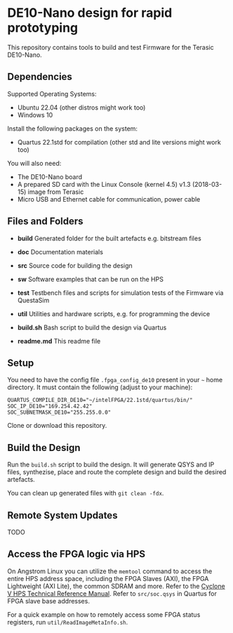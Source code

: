 # DE10-Nano design for rapid prototyping

This repository contains tools to build and test Firmware for the Terasic DE10-Nano.

## Dependencies

Supported Operating Systems:

- Ubuntu 22.04 (other distros might work too)
- Windows 10

Install the following packages on the system:

- Quartus 22.1std for compilation (other std and lite versions might work too)

You will also need:

- The DE10-Nano board
- A prepared SD card with the Linux Console (kernel 4.5) v1.3 (2018-03-15) image from Terasic
- Micro USB and Ethernet cable for communication, power cable

## Files and Folders

- **build**
  Generated folder for the built artefacts e.g. bitstream files

- **doc**
  Documentation materials

- **src**
  Source code for building the design

- **sw**
  Software examples that can be run on the HPS

- **test**
  Testbench files and scripts for simulation tests of the Firmware via QuestaSim

- **util**
  Utilities and hardware scripts, e.g. for programming the device

- **build.sh**
  Bash script to build the design via Quartus

- **readme.md**
  This readme file

## Setup

You need to have the config file `.fpga_config_de10` present in your `~` home directory. It must contain the following (adjust to your machine):

```
QUARTUS_COMPILE_DIR_DE10="~/intelFPGA/22.1std/quartus/bin/"
SOC_IP_DE10="169.254.42.42"
SOC_SUBNETMASK_DE10="255.255.0.0"
```

Clone or download this repository.

## Build the Design

Run the `build.sh` script to build the design. It will generate QSYS and IP files, synthezise, place and route the complete design and build the desired artefacts.

You can clean up generated files with `git clean -fdx`.

## Remote System Updates

TODO

## Access the FPGA logic via HPS

On Angstrom Linux you can utilize the `memtool` command to access the entire HPS address space, including the FPGA Slaves (AXI), the FPGA Lightweight (AXI Lite), the common SDRAM and more.
Refer to the [Cyclone V HPS Technical Reference Manual](https://www.intel.com/content/www/us/en/docs/programmable/683126/21-2/hard-processor-system-technical-reference.html). Refer to `src/soc.qsys` in Quartus for FPGA slave base addresses.

For a quick example on how to remotely access some FPGA status registers, run `util/ReadImageMetaInfo.sh`.
